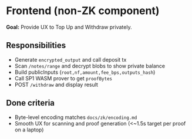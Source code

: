 # Frontend (non-ZK component)

**Goal:** Provide UX to Top Up and Withdraw privately.

## Responsibilities
- Generate `encrypted_output` and call deposit tx
- Scan `/notes/range` and decrypt blobs to show private balance
- Build publicInputs (`root,nf,amount,fee_bps,outputs_hash`)
- Call SP1 WASM prover to get `proofBytes`
- POST `/withdraw` and display result

## Done criteria
- Byte-level encoding matches `docs/zk/encoding.md`
- Smooth UX for scanning and proof generation (<~1.5s target per proof on a laptop)
